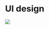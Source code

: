 # UI design
![](https://cdn.dribbble.com/userupload/2623158/file/original-ff44a9f2238eef9a1e0b5e21d27e7f94.png?compress=1&resize=1200x900)